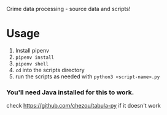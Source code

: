 Crime data processing - source data and scripts!

# Usage  
1. Install pipenv
2. `pipenv install`
3. `pipenv shell`
4. `cd` into the scripts directory
5. run the scripts as needed with `python3 <script-name>.py`

### You'll need Java installed for this to work.  
check https://github.com/chezou/tabula-py if it doesn't work
